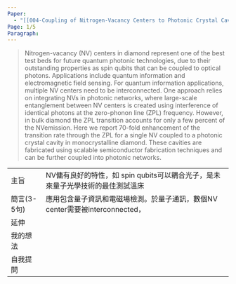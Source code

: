 ```yaml
---
Paper:
  - "[[004-Coupling of Nitrogen-Vacancy Centers to Photonic Crystal Cavities in Monocrystalline Diamond]]"
Page: 1/5
Paragraph:
---
```

>Nitrogen-vacancy (NV) centers in diamond represent one of the best test beds for future quantum photonic technologies, due to their outstanding properties as spin qubits that can be coupled to optical photons. 
>Applications include quantum information and electromagnetic field sensing. For quantum information applications, multiple NV centers need to be interconnected. 
>One approach relies on integrating NVs in photonic networks, where large-scale entanglement between NV centers is created using interference of identical photons at the zero-phonon line (ZPL) frequency. However, in bulk diamond the ZPL transition accounts for only a few percent of the NVemission. Here we report 70-fold enhancement of the transition rate through the ZPL for a single NV coupled to a photonic crystal cavity in monocrystalline diamond. These cavities are fabricated using scalable semiconductor fabrication techniques and can be further coupled into photonic networks.

|          |                                                    |
| -------- | -------------------------------------------------- |
| 主旨       | NV傭有良好的特性，如 spin qubits可以耦合光子，是未來量子光學技術的最佳測試溫床     |
| 簡言(3-5句) | 應用包含量子資訊和電磁場檢測。於量子通訊，數個NV center需要被interconnected， |
| 延伸       |                                                    |
| 我的想法     |                                                    |
| 自我提問     |                                                    |
